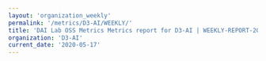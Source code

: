 ```yaml
---
layout: 'organization_weekly'
permalink: '/metrics/D3-AI/WEEKLY/'
title: 'DAI Lab OSS Metrics Metrics report for D3-AI | WEEKLY-REPORT-2020-05-17'
organization: 'D3-AI'
current_date: '2020-05-17'
---
```

